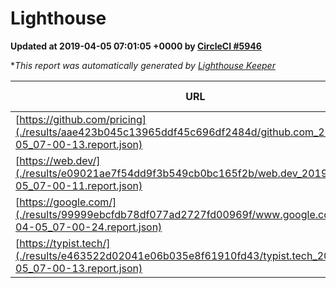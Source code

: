 
# Lighthouse

**Updated at 2019-04-05 07:01:05 +0000 by [CircleCI #5946](https://circleci.com/gh/ItinerisLtd/lighthouse-keeper-example/5946)**

**This report was automatically generated by [Lighthouse Keeper](https://github.com/itinerisltd/lighthouse-keeper)*

| URL | Performance | Accessibility | Best Practices | SEO | PWA | Updated At |
| --- | --- | --- | --- | --- | --- | --- |
| [https://github.com/pricing](./results/aae423b045c13965ddf45c696df2484d/github.com_2019-04-05_07-00-13.report.json) | 0.87 | 0.89 | 0.93 | 0.9 | 0.58 | 2019-04-05T07:00:13.620Z |
| [https://web.dev/](./results/e09021ae7f54dd9f3b549cb0bc165f2b/web.dev_2019-04-05_07-00-11.report.json) | 0.97 | 0.93 | 1 | 0.96 | 1 | 2019-04-05T07:00:11.882Z |
| [https://google.com/](./results/99999ebcfdb78df077ad2727fd00969f/www.google.com_2019-04-05_07-00-24.report.json) | 0.95 | 0.71 | 0.93 | 0.8 | 0.58 | 2019-04-05T07:00:24.125Z |
| [https://typist.tech/](./results/e463522d02041e06b035e8f61910fd43/typist.tech_2019-04-05_07-00-13.report.json) | 1 |  |  |  |  | 2019-04-05T07:00:13.904Z |
